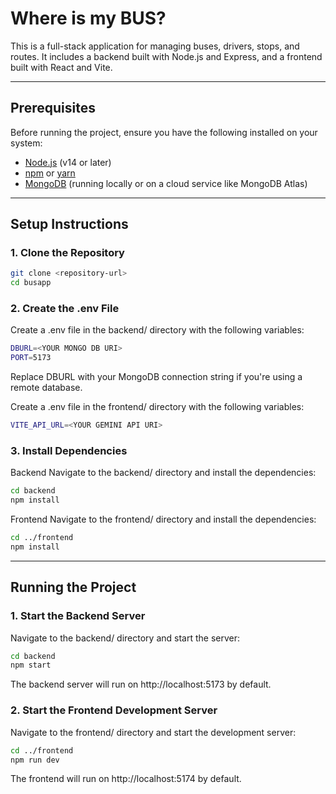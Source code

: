 # Where is my BUS?

This is a full-stack application for managing buses, drivers, stops, and routes. It includes a backend built with Node.js and Express, and a frontend built with React and Vite.

---

## Prerequisites

Before running the project, ensure you have the following installed on your system:

- [Node.js](https://nodejs.org/) (v14 or later)
- [npm](https://www.npmjs.com/) or [yarn](https://yarnpkg.com/)
- [MongoDB](https://www.mongodb.com/) (running locally or on a cloud service like MongoDB Atlas)

---

## Setup Instructions

### 1. Clone the Repository
```bash
git clone <repository-url>
cd busapp
```

### 2. Create the .env File
Create a .env file in the backend/ directory with the following variables:
```bash
DBURL=<YOUR MONGO DB URI>
PORT=5173
```
Replace DBURL with your MongoDB connection string if you're using a remote database.

Create a .env file in the frontend/ directory with the following variables:
```bash
VITE_API_URL=<YOUR GEMINI API URI>
```

### 3. Install Dependencies
Backend
Navigate to the backend/ directory and install the dependencies:
```bash
cd backend
npm install
```

Frontend
Navigate to the frontend/ directory and install the dependencies:
```bash
cd ../frontend
npm install
```
---

## Running the Project
### 1. Start the Backend Server
Navigate to the backend/ directory and start the server:
```bash
cd backend
npm start
```
The backend server will run on http://localhost:5173 by default.

### 2. Start the Frontend Development Server
Navigate to the frontend/ directory and start the development server:
```bash
cd ../frontend
npm run dev
```
The frontend will run on http://localhost:5174 by default.





